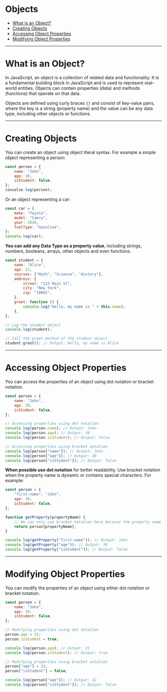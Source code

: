 # Objects

-   [What is an Object?](#what-is-an-object)
-   [Creating Objects](#creating-objects)
-   [Accessing Object Properties](#accessing-object-properties)
-   [Modifying Object Properties](#modifying-object-properties)

---

# What is an Object?

In JavaScript, an object is a collection of related data and functionality. It is a fundamental building block in JavaScript and is used to represent real-world entities. Objects can contain properties (data) and methods (functions) that operate on that data.

Objects are defined using curly braces `{}` and consist of key-value pairs, where the key is a string (property name) and the value can be any data type, including other objects or functions.

---

# Creating Objects

You can create an object using object literal syntax. For example a simple object representing a person:

```javascript
const person = {
    name: "John",
    age: 30,
    isStudent: false,
};
consolse.log(person);
```

Or an object representing a car:

```javascript
const car = {
    make: "Toyota",
    model: "Camry",
    year: 2020,
    fuelType: "Gasoline",
};
console.log(car);
```

**You can add any Data Type as a property value**, including strings, numbers, booleans, arrays, other objects and even functions.

```javascript
const student = {
    name: "Alice",
    age: 22,
    courses: ["Math", "Science", "History"],
    address: {
        street: "123 Main St",
        city: "New York",
        zip: "10001",
    },
    greet: function () {
        console.log("Hello, my name is " + this.name);
    },
};

// Log the student object
console.log(student);

// Call the greet method of the student object
student.greet(); // Output: Hello, my name is Alice
```

---

# Accessing Object Properties

You can access the properties of an object using dot notation or bracket notation.

```javascript
const person = {
    name: "John",
    age: 30,
    isStudent: false,
};

// Accessing properties using dot notation
console.log(person.name); // Output: John
console.log(person.age); // Output: 30
console.log(person.isStudent); // Output: false

// Accessing properties using bracket notation
console.log(person["name"]); // Output: John
console.log(person["age"]); // Output: 30
console.log(person["isStudent"]); // Output: false
```

**When possible use dot notation** for better readability. Use bracket notation when the property name is dynamic or contains special characters. For example:

```javascript
const person = {
    "first-name": "John",
    age: 30,
    isStudent: false,
};

function getProperty(propertyName) {
    // We can only use bracket notation here because the property name is dynamic.
    return person[propertyName];
}

console.log(getProperty("first-name")); // Output: John
console.log(getProperty("age")); // Output: 30
console.log(getProperty("isStudent")); // Output: false
```

---

# Modifying Object Properties

You can modify the properties of an object using either dot notation or bracket notation.

```javascript
const person = {
    name: "John",
    age: 30,
    isStudent: false,
};

// Modifying properties using dot notation
person.age = 31;
person.isStudent = true;

console.log(person.age); // Output: 31
console.log(person.isStudent); // Output: true

// Modifying properties using bracket notation
person["age"] = 32;
person["isStudent"] = false;

console.log(person["age"]); // Output: 32
console.log(person["isStudent"]); // Output: false
```
